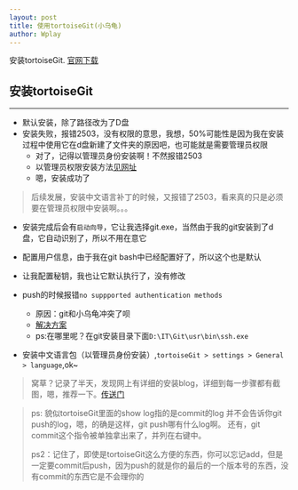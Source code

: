 ```yaml
---
layout: post
title: 使用tortoiseGit(小乌龟)
author: Wplay
---
```


安装tortoiseGit. [官网下载](https://tortoisegit.org/download/) 
<!-- wplay -->

## 安装tortoiseGit
-----

- 默认安装，除了路径改为了D盘
- 安装失败，报错2503，没有权限的意思，我想，50%可能性是因为我在安装过程中使用它在d盘新建了文件夹的原因吧，也可能就是需要管理员权限
	+ 对了，记得以管理员身份安装啊！不然报错2503
	+ 以管理员权限安装方法[见网址](http://blog.csdn.net/leedaning/article/details/53138664)
	+ 嗯，安装成功了

> 后续发展，安装中文语言补丁的时候，又报错了2503，看来真的只是必须要在管理员权限中安装啊。。。
> 
> 

- 安装完成后会有`启动向导`，它让我选择git.exe，当然由于我的git安装到了d盘，它自动识别了，所以不用在意它
- 配置用户信息，由于我在git bash中已经配置好了，所以这个也是默认
- 让我配置秘钥，我也让它默认执行了，没有修改
- push的时候报错`no suppported authentication methods`
	+ 原因：git和小乌龟冲突了呗
	+ [解决方案](http://blog.csdn.net/yym6789/article/details/53807640)
	+ ps:在哪里呢？在git安装目录下面`D:\IT\Git\usr\bin\ssh.exe`

- 安装中文语言包（以管理员身份安装）,`tortoiseGit > settings > General > language`,ok~

> 窝草？记录了半天，发现网上有详细的安装blog，详细到每一步骤都有截图，嗯，推荐一下。[传送门](http://blog.csdn.net/renfufei/article/details/41647937)
> 


> ps: 貌似tortoiseGit里面的show log指的是commit的log
> 并不会告诉你git push的log，嗯，的确是这样，git push哪有什么log啊。
> 还有，git commit这个指令被单独拿出来了，并列在右键中。
> 
> ps2：记住了，即使是tortoiseGit这么方便的东西，你可以忘记add，但是一定要commit后push，因为push的就是你的最后的一个版本号的东西，没有commit的东西它是不会理你的